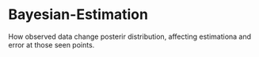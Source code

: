 # Bayesian-Estimation

How observed data change posterir distribution, affecting estimationa and error at those seen points.
